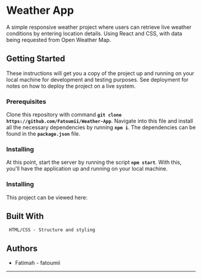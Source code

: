 # Weather App

A simple responsive weather project where users can retrieve live weather conditions by entering location details. Using React and CSS, with data being requested from Open Weather Map.

## Getting Started

These instructions will get you a copy of the project up and running on your local machine for development and testing purposes. See deployment for notes on how to deploy the project on a live system.

### Prerequisites

Clone this repository with command **`git clone https://github.com/Fatoumii/Weather-App`**. Navigate into this file and install all the necessary dependencies by running **`npm i`**. The dependencies can be found in the **`package.json`** file.

### Installing

At this point, start the server by running the script **`npm start`**. With this, you'll have the application up and running on your local machine.

### Installing

This project can be viewed here:

## Built With

```React https://reactjs.org/ - Framework used
 HTML/CSS - Structure and styling
```

## Authors

- Fatimah - fatoumii

---
